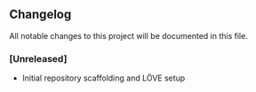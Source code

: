 ## Changelog

All notable changes to this project will be documented in this file.

### [Unreleased]
- Initial repository scaffolding and LÖVE setup


